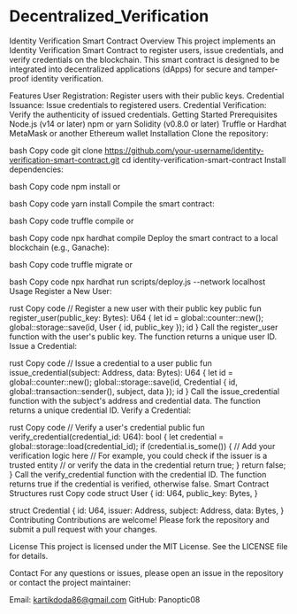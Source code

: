 # Decentralized_Verification

Identity Verification Smart Contract
Overview
This project implements an Identity Verification Smart Contract to register users, issue credentials, and verify credentials on the blockchain. This smart contract is designed to be integrated into decentralized applications (dApps) for secure and tamper-proof identity verification.

Features
User Registration: Register users with their public keys.
Credential Issuance: Issue credentials to registered users.
Credential Verification: Verify the authenticity of issued credentials.
Getting Started
Prerequisites
Node.js (v14 or later)
npm or yarn
Solidity (v0.8.0 or later)
Truffle or Hardhat
MetaMask or another Ethereum wallet
Installation
Clone the repository:

bash
Copy code
git clone https://github.com/your-username/identity-verification-smart-contract.git
cd identity-verification-smart-contract
Install dependencies:

bash
Copy code
npm install
or

bash
Copy code
yarn install
Compile the smart contract:

bash
Copy code
truffle compile
or

bash
Copy code
npx hardhat compile
Deploy the smart contract to a local blockchain (e.g., Ganache):

bash
Copy code
truffle migrate
or

bash
Copy code
npx hardhat run scripts/deploy.js --network localhost
Usage
Register a New User:

rust
Copy code
// Register a new user with their public key
public fun register_user(public_key: Bytes): U64 {
    let id = global::counter::new();
    global::storage::save<User>(id, User { id, public_key });
    id
}
Call the register_user function with the user's public key.
The function returns a unique user ID.
Issue a Credential:

rust
Copy code
// Issue a credential to a user
public fun issue_credential(subject: Address, data: Bytes): U64 {
    let id = global::counter::new();
    global::storage::save<Credential>(id, Credential { id, global::transaction::sender(), subject, data });
    id
}
Call the issue_credential function with the subject's address and credential data.
The function returns a unique credential ID.
Verify a Credential:

rust
Copy code
// Verify a user's credential
public fun verify_credential(credential_id: U64): bool {
    let credential = global::storage::load<Credential>(credential_id);
    if (credential.is_some()) {
        // Add your verification logic here
        // For example, you could check if the issuer is a trusted entity
        // or verify the data in the credential
        return true;
    }
    return false;
}
Call the verify_credential function with the credential ID.
The function returns true if the credential is verified, otherwise false.
Smart Contract Structures
rust
Copy code
struct User {
    id: U64,
    public_key: Bytes,
}

struct Credential {
    id: U64,
    issuer: Address,
    subject: Address,
    data: Bytes,
}
Contributing
Contributions are welcome! Please fork the repository and submit a pull request with your changes.

License
This project is licensed under the MIT License. See the LICENSE file for details.

Contact
For any questions or issues, please open an issue in the repository or contact the project maintainer:

Email: kartikdoda86@gmail.com
GitHub: Panoptic08
